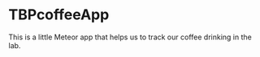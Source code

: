 TBPcoffeeApp
============

This is a little Meteor app that helps us to track our coffee drinking in the lab.
